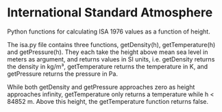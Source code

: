 # International Standard Atmosphere
Python functions for calculating ISA 1976 values as a function of height.

The isa.py file contains three functions, getDensity(h), getTemperature(h) and getPressure(h). They each take the height above mean sea level in meters as argument, and returns values in SI units, i.e. getDensity returns the density in kg/m³, getTemperature returns the temperature in K, and getPressure returns the pressure in Pa.

While both getDensity and getPressure approaches zero as height approaches infinity, getTemperature only returns a temperature while h < 84852 m. Above this height, the getTemperature function returns false.
